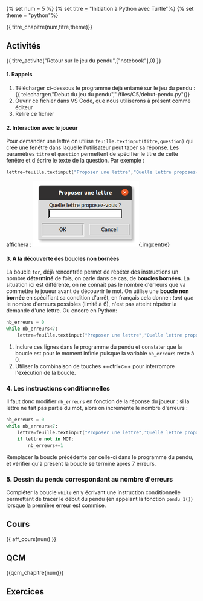 
{% set num = 5 %}
{% set titre = "Initiation à Python avec Turtle"%}
{% set theme = "python"%}


{{ titre_chapitre(num,titre,theme)}}
 
## Activités 

{{ titre_activite("Retour sur le jeu du pendu",["notebook"],0) }}

#### 1. Rappels
1. Télécharger ci-dessous le programme déjà entamé sur le jeu du pendu :
{{ telecharger("Debut du jeu du pendu","./files/C5/debut-pendu.py")}}
2. Ouvrir ce fichier dans VS Code, que nous utiliserons à présent comme éditeur
3. Relire ce fichier

#### 2. Interaction avec le joueur

Pour demander une lettre  on utilise `feuille.textinput(titre,question)` qui crée une fenêtre dans laquelle l'utilisateur peut taper sa réponse. Les paramètres `titre` et `question` permettent de spécifier le titre de cette fenêtre et d'écrire le texte de la question.
Par exemple :

```python
lettre=feuille.textinput("Proposer une lettre","Quelle lettre proposez-vous ?")
```
 affichera :
![textinput](./images/C5/textinput.png){.imgcentre}

#### 3. A la découverte des boucles non bornées
La boucle `for`, déjà rencontrée permet de répéter des instructions un nombre **déterminé** de fois, on parle dans ce cas, de **boucles bornées**. La situation ici est différente, on ne connaît pas le nombre d'erreurs que va commettre le joueur avant de découvrir le mot. On utilise une **boucle non bornée** en spécifiant sa condition d'arrêt, en français cela donne : *tant que* le nombre d'erreurs possibles (limité à 6), n'est pas atteint répéter la demande d'une lettre. Ou encore en Python:

```python
nb_erreurs = 0
while nb_erreurs<7:
    lettre=feuille.textinput("Proposer une lettre","Quelle lettre proposez-vous ?")
```

1. Inclure ces lignes dans le programme du pendu et constater que la boucle est pour le moment infinie puisque la variable `nb_erreurs` reste à 0.
2. Utiliser la combinaison de touches ++ctrl+c++ pour interrompre l'exécution de la boucle.

### 4. Les instructions conditionnelles

Il faut donc modifier `nb_erreurs` en fonction de la réponse du joueur : si la lettre ne fait pas partie du mot, alors on incrémente le nombre d'erreurs :
```python
nb_erreurs = 0
while nb_erreurs<7:
    lettre=feuille.textinput("Proposer une lettre","Quelle lettre proposez-vous ?")
    if lettre not in MOT:
        nb_erreurs+=1
```
Remplacer la boucle précédente par celle-ci dans le programme du pendu, et vérifier qu'à présent la boucle se termine après 7 erreurs.

### 5. Dessin du pendu correspondant au nombre d'erreurs

Compléter la boucle `while` en y écrivant une instruction conditionnelle permettant de tracer le début du pendu (en appelant la fonction `pendu_1()`) lorsque la première erreur est commise.


## Cours

{{ aff_cours(num) }}


## QCM

{{qcm_chapitre(num)}}

## Exercices
